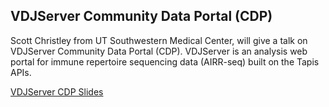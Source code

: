 ## VDJServer Community Data Portal (CDP)

Scott Christley from UT Southwestern Medical Center, will give a talk on VDJServer Community Data Portal (CDP). 
VDJServer is an analysis web portal for immune repertoire sequencing data (AIRR-seq) built on the Tapis APIs. 


[VDJServer CDP Slides](https://drive.google.com/file/d/1_srg5roSzWFWKLItCbO9793cdwvj-lVT/view?usp=sharing)

















